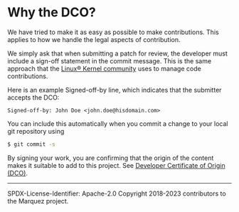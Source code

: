 # Why the DCO?

We have tried to make it as easy as possible to make contributions.
This applies to how we handle the legal aspects of contribution.

We simply ask that when submitting a patch for review,
the developer must include a sign-off statement in the commit message.
This is the same approach that the
[Linux® Kernel community](http://elinux.org/Developer_Certificate_Of_Origin)
uses to manage code contributions.

Here is an example Signed-off-by line, which indicates that the submitter accepts the DCO:

```
Signed-off-by: John Doe <john.doe@hisdomain.com>
```

You can include this automatically when you commit a change
to your local git repository using

```bash
$ git commit -s
```

By signing your work, you are confirming that the origin of the content
makes it suitable to add to this project.  See
[Developer Certificate of Origin (DCO)](https://developercertificate.org/).


----
SPDX-License-Identifier: Apache-2.0
Copyright 2018-2023 contributors to the Marquez project.
